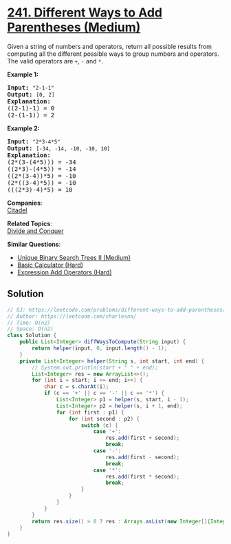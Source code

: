# [241. Different Ways to Add Parentheses (Medium)](https://leetcode.com/problems/different-ways-to-add-parentheses/)

<p>Given a string of numbers and operators, return all possible results from computing all the different possible ways to group numbers and operators. The valid operators are <code>+</code>, <code>-</code> and <code>*</code>.</p>

<p><b>Example 1:</b></p>

<pre><b>Input:</b> <code>"2-1-1"</code>
<b>Output:</b> <code>[0, 2]</code>
<strong>Explanation: </strong>
((2-1)-1) = 0 
(2-(1-1)) = 2</pre>

<p><b>Example 2:</b></p>

<pre><b>Input: </b><code>"2*3-4*5"</code>
<b>Output:</b> <code>[-34, -14, -10, -10, 10]</code>
<strong>Explanation: 
</strong>(2*(3-(4*5))) = -34 
((2*3)-(4*5)) = -14 
((2*(3-4))*5) = -10 
(2*((3-4)*5)) = -10 
(((2*3)-4)*5) = 10<strong>
</strong></pre>

**Companies**:  
[Citadel](https://leetcode.com/company/citadel)

**Related Topics**:  
[Divide and Conquer](https://leetcode.com/tag/divide-and-conquer/)

**Similar Questions**:
* [Unique Binary Search Trees II (Medium)](https://leetcode.com/problems/unique-binary-search-trees-ii/)
* [Basic Calculator (Hard)](https://leetcode.com/problems/basic-calculator/)
* [Expression Add Operators (Hard)](https://leetcode.com/problems/expression-add-operators/)

## Solution 

```java
// OJ: https://leetcode.com/problems/different-ways-to-add-parentheses/
// Author: https://leetcode.com/charlesna/
// Time: O(n2)
// Space: O(n2)
class Solution {
    public List<Integer> diffWaysToCompute(String input) {
        return helper(input, 0, input.length() - 1);
    }
    private List<Integer> helper(String s, int start, int end) {
        // System.out.println(start + " " + end);
        List<Integer> res = new ArrayList<>();
        for (int i = start; i <= end; i++) {
            char c = s.charAt(i);
            if (c == '+' || c == '-' || c == '*') {
                List<Integer> p1 = helper(s, start, i - 1);
                List<Integer> p2 = helper(s, i + 1, end);
                for (int first : p1) {
                    for (int second : p2) {
                        switch (c) {
                            case '+': 
                                res.add(first + second);
                                break;
                            case '-': 
                                res.add(first - second);
                                break;
                            case '*': 
                                res.add(first * second);
                                break;
                        }
                    }
                }
            }
        }
        return res.size() > 0 ? res : Arrays.asList(new Integer[]{Integer.parseInt(s.substring(start, end + 1))});
    }
}
```